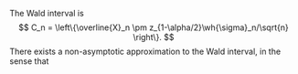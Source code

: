 The Wald interval is 
$$
C_n = \left\{\overline{X}_n \pm z_{1-\alpha/2}\wh{\sigma}_n/\sqrt{n} \right\}.
$$
There exists a non-asymptotic approximation to the Wald interval, in the sense that 
